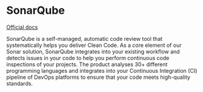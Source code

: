 # SonarQube

[Official docs](https://docs.sonarsource.com/sonarqube/latest/)

SonarQube is a self-managed, automatic code review tool that systematically helps you deliver Clean Code. As a core element of our Sonar solution, SonarQube integrates into your existing workflow and detects issues in your code to help you perform continuous code inspections of your projects. The product analyses 30+ different programming languages and integrates into your Continuous Integration (CI) pipeline of DevOps platforms to ensure that your code meets high-quality standards.
